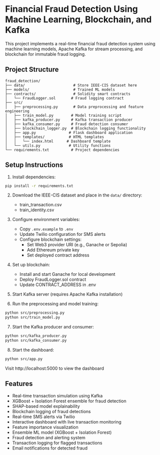 # Financial Fraud Detection Using Machine Learning, Blockchain, and Kafka

This project implements a real-time financial fraud detection system using machine learning models, Apache Kafka for stream processing, and blockchain for immutable fraud logging.

## Project Structure
```
fraud_detection/
├── data/                      # Store IEEE-CIS dataset here
├── models/                    # Trained ML models
├── contracts/                 # Solidity smart contracts
│   └── FraudLogger.sol       # Fraud logging contract
├── src/
│   ├── preprocessing.py       # Data preprocessing and feature engineering
│   ├── train_model.py        # Model training script
│   ├── kafka_producer.py     # Kafka transaction producer
│   ├── kafka_consumer.py     # Fraud detection consumer
│   ├── blockchain_logger.py  # Blockchain logging functionality
│   ├── app.py               # Flask dashboard application
│   ├── templates/           # HTML templates
│   │   └── index.html      # Dashboard template
│   └── utils.py             # Utility functions
└── requirements.txt          # Project dependencies
```

## Setup Instructions

1. Install dependencies:
```bash
pip install -r requirements.txt
```

2. Download the IEEE-CIS dataset and place in the `data/` directory:
   - train_transaction.csv
   - train_identity.csv

3. Configure environment variables:
   - Copy `.env.example` to `.env`
   - Update Twilio configuration for SMS alerts
   - Configure blockchain settings:
     - Set Web3 provider URI (e.g., Ganache or Sepolia)
     - Add Ethereum private key
     - Set deployed contract address

4. Set up blockchain:
   - Install and start Ganache for local development
   - Deploy FraudLogger.sol contract
   - Update CONTRACT_ADDRESS in .env

5. Start Kafka server (requires Apache Kafka installation)

6. Run the preprocessing and model training:
```bash
python src/preprocessing.py
python src/train_model.py
```

7. Start the Kafka producer and consumer:
```bash
python src/kafka_producer.py
python src/kafka_consumer.py
```

8. Start the dashboard:
```bash
python src/app.py
```
Visit http://localhost:5000 to view the dashboard

## Features
- Real-time transaction simulation using Kafka
- XGBoost + Isolation Forest ensemble for fraud detection
- SHAP-based model explainability
- Blockchain logging of fraud detections
- Real-time SMS alerts via Twilio
- Interactive dashboard with live transaction monitoring
- Feature importance visualization
- Ensemble ML model (XGBoost + Isolation Forest)
- Fraud detection and alerting system
- Transaction logging for flagged transactions
- Email notifications for detected fraud
